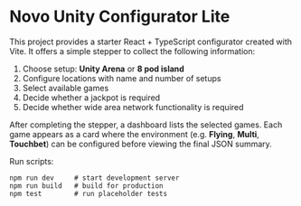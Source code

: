 # Novo Unity Configurator Lite

This project provides a starter React + TypeScript configurator created with Vite.
It offers a simple stepper to collect the following information:

1. Choose setup: **Unity Arena** or **8 pod island**
2. Configure locations with name and number of setups
3. Select available games
4. Decide whether a jackpot is required
5. Decide whether wide area network functionality is required

After completing the stepper, a dashboard lists the selected games. Each game appears as a card where the environment (e.g. **Flying**, **Multi**, **Touchbet**) can be configured before viewing the final JSON summary.

Run scripts:

```
npm run dev     # start development server
npm run build   # build for production
npm test        # run placeholder tests
```
